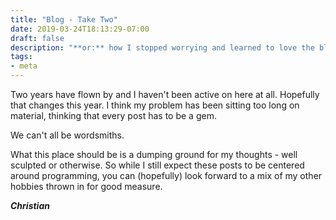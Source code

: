 ```yaml
---
title: "Blog - Take Two"
date: 2019-03-24T18:13:29-07:00
draft: false
description: "**or:** how I stopped worrying and learned to love the blog."
tags:
- meta
---
```


Two years have flown by and I haven't been active on here at all. Hopefully that changes this year. I think my problem has been sitting too long on material, thinking that every post has to be a gem.

We can't all be wordsmiths.

What this place should be is a dumping ground for my thoughts - well sculpted or otherwise. So while I still expect these posts to be centered around programming, you can (hopefully) look forward to a mix of my other hobbies thrown in for good measure.

___Christian___
